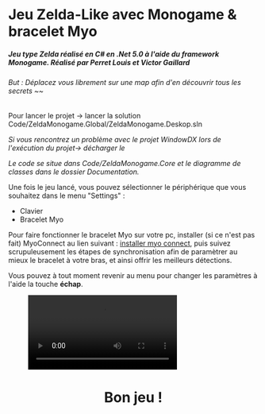 # Jeu Zelda-Like avec Monogame & bracelet Myo

##### Jeu type Zelda réalisé en C# en .Net 5.0 à l'aide du framework Monogame. Réalisé par Perret Louis et Victor Gaillard

######  But : Déplacez vous librement sur une map afin d'en découvrir tous les secrets ~~

Pour lancer le projet -> lancer la solution Code/ZeldaMonogame.Global/ZeldaMonogame.Deskop.sln

*Si vous rencontrez un problème avec le projet WindowDX lors de l'exécution du projet-> décharger le*

*Le code se situe dans Code/ZeldaMonogame.Core et le diagramme de classes dans le dossier Documentation.*

Une fois le jeu lancé, vous pouvez sélectionner le périphérique que vous souhaitez dans le menu "Settings" :
  - Clavier
  - Bracelet Myo

Pour faire fonctionner le bracelet Myo sur votre pc, installer (si ce n'est pas fait) MyoConnect au lien suivant : [installer myo connect](https://myo-connect.software.informer.com/0.9/), puis suivez scrupuleusement les étapes de synchronisation afin de paramètrer au mieux le bracelet à votre bras, et ainsi offrir les meilleurs détections.

Vous pouvez à tout moment revenir au menu pour changer les paramètres à l'aide la touche **échap**.

<figure class="video_container">
  <video controls="true" allowfullscreen="true">
    <source src="/Documentation/video_presentation.mp4" type="video/mp4">
  </video>
</figure>

<center><h1><b> Bon jeu ! </b1></h1><center>
